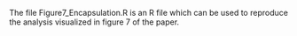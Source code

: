 The file Figure7_Encapsulation.R is an R file which can be used to reproduce the analysis visualized in figure 7 of the paper.
